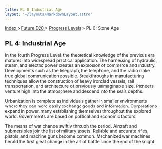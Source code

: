 ```yaml
---
title: PL 0 Industrial Age
layout: '~/layouts/MarkdownLayout.astro'
---
```


[ Index ](/) > [ Future D20 ](/future.d20.srd) > [Progress Levels](/future.d20.srd/progress.levels) > PL 0: Stone Age

## PL 4: Industrial Age

In the fourth Progress Level, the theoretical knowledge of the previous era
matures into widespread practical application. The harnessing of hydraulic,
steam, and electric power creates an explosion of commerce and industry.
Developments such as the telegraph, the telephone, and the radio make true
global communication possible. Breakthroughs in manufacturing techniques allow
the construction of heavy ironclad vessels, rail transportation, and
architecture of previously unimaginable size. Pioneers venture high into the
atmosphere and descend into the sea’s depths.

Urbanization is complete as individuals gather in smaller environments where
they can more easily exchange goods and information. Corporations expand in
power, many establishing themselves throughout the explored world. Governments
are based on political and economic factors.

The means of war change swiftly through the period. Aircraft and submersibles
join the list of military assets. Reliable and accurate rifles, pistols, and
machine guns become common. Mechanized war machines herald the first great
change in the art of battle since the end of the knight.

